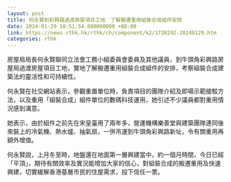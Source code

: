 ```yaml
---
layout: post
title: 何永賢到彩興路過渡房屋項目工地　了解搬遷重用組裝合成組件安排
date: 2024-01-29 18:51:54.000000000 +08:00
link: https://news.rthk.hk/rthk/ch/component/k2/1738292-20240129.htm
categories: rthk
---
```


房屋局局長何永賢聯同立法會工務小組委員會委員及其他議員，到牛頭角彩興路房屋局過渡房屋項目工地，實地了解搬遷重用組裝合成組件的安排，考察組裝合成建築法的靈活性和可持續性。

何永賢在社交網站表示，參觀重置單位時，負責項目的團隊介紹及即場示範接駁方法，以及重用「組裝合成」組件單位的數碼科技運用，她引述不少議員都對重用情況感到滿意。

她表示，由於組件之前先在宋皇臺用了兩年多，營運機構樂善堂與建築團隊連同後來裝上的冷氣機、熱水爐、抽氣扇，一併吊運到牛頭角彩興路新址，令有關重用再額外增值。

何永賢說，上月冬至時，地盤還在地面第一層興建當中，約一個月時間，今日已經「平頂」，期待有關效率及實況能增加大家的信心，對組裝合成的搬遷重用及快速興建，切實緩解香港基層市民的住屋需求，投下信任一票。
